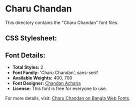 # Charu Chandan

This directory contains the "Charu Chandan" font files.

## CSS Stylesheet:


## Font Details:
- **Total Styles:** 2
- **Font Family:** 'Charu Chandan', sans-serif
- **Available Weights:** 400, 700
- **Font Designer:** [Chandan Acharja](https://charuchandan.wordpress.com/)
- **License:** This font is free for everyone to use.

For more details, visit: [Charu Chandan on Bangla Web Fonts](https://banglawebfonts.pages.dev/charu-chandan/#about).